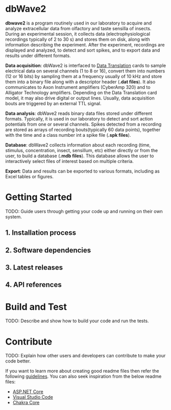 # dbWave2

**dbwave2** is a program routinely used in our laboratory to acquire and analyze extracellular data from olfactory and taste sensilla of insects. 
During an experimental session, it collects data (electrophysiological recordings typically of 2 to 30 s) and stores them on disk, along with information describing the experiment.
After the experiment, recordings are displayed and analyzed, to detect and sort spikes, and to export data and results under different formats. 

**Data acquisition**: dbWave2 is interfaced to [Data Translation](http://www.datatranslation.eu/) cards to sample electrical data on several channels (1 to 8 or 16), convert them into numbers (12 or 16 bits) by sampling them at a frequency usually of 10 kHz and store them into a binary file along with a descriptor header (**.dat files**).
It also communicates to Axon Instrument amplifiers (CyberAmp 320) and to Alligator Technology amplifiers.
Depending on the Data Translation card model, it may also drive digital or output lines. 
Usually, data acquisition bouts are triggered by an external TTL signal.

**Data analysis**: dbWave2 reads binary data files stored under different formats.
Typically, it is used in our laboratory to detect and sort action potentials from one or several channels.
Spikes detected from a recording are stored as arrays of recording bouts(typically 60 data points), together with the time and a class number int a spike file (**.spk files**).

**Database**: dbWave2 collects information about each recording (time, stimulus, concentration, insect, sensillum, etc) either directly or from the user, to build a database (**.mdb files**). 
This database allows the user to interactively select files of interest based on multiple criteria.

**Export**: Data and results can be exported to various formats, including as Excel tables or figures. 


# Getting Started
TODO: Guide users through getting your code up and running on their own system. 
## 1.	Installation process
## 2.	Software dependencies
## 3.	Latest releases
## 4.	API references

# Build and Test
TODO: Describe and show how to build your code and run the tests. 

# Contribute
TODO: Explain how other users and developers can contribute to make your code better. 

If you want to learn more about creating good readme files then refer the following [guidelines](https://www.visualstudio.com/en-us/docs/git/create-a-readme). You can also seek inspiration from the below readme files:
- [ASP.NET Core](https://github.com/aspnet/Home)
- [Visual Studio Code](https://github.com/Microsoft/vscode)
- [Chakra Core](https://github.com/Microsoft/ChakraCore)
